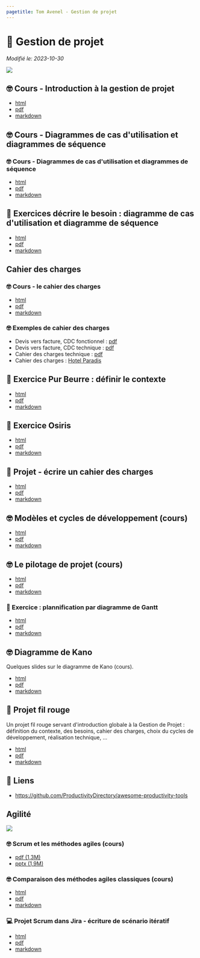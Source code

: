 ```yaml
---
pagetitle: Tom Avenel - Gestion de projet
---
```


# 📅 Gestion de projet

_Modifié le: 2023-10-30_

![](/resources/images/cover/gestion-projet.jpg)

## 🤓 Cours - Introduction à la gestion de projet

- [html](/cours/gestion-projet/intro-gestion-projet.html)
- [pdf](/cours/gestion-projet/intro-gestion-projet.pdf)
- [markdown](/cours/gestion-projet/intro-gestion-projet.md)

## 🤓 Cours - Diagrammes de cas d'utilisation et diagrammes de séquence

### 🤓 Cours - Diagrammes de cas d'utilisation et diagrammes de séquence

- [html](/cours/uml/use-case.html)
- [pdf](/cours/uml/use-case.pdf)
- [markdown](/cours/uml/use-case.md)

## 📝 Exercices décrire le besoin : diagramme de cas d'utilisation et diagramme de séquence

- [html](/cours/gestion-projet/exos/exos-cas-utilisation-cas-sequence.html)
- [pdf](/cours/gestion-projet/exos/exos-cas-utilisation-cas-sequence.pdf)
- [markdown](/cours/gestion-projet/exos/exos-cas-utilisation-cas-sequence.md)

## Cahier des charges

### 🤓 Cours - le cahier des charges

- [html](/cours/gestion-projet/cahier-charges/cahier_charges-cours.html)
- [pdf](/cours/gestion-projet/cahier-charges/cahier_charges-cours.pdf)
- [markdown](/cours/gestion-projet/cahier-charges/cahier_charges-cours.md)

### 🤓 Exemples de cahier des charges

- Devis vers facture, CDC fonctionnel : [pdf](/cours/gestion-projet/cahier-charges/dvf_fonctionnel.pdf)
- Devis vers facture, CDC technique  : [pdf](/cours/gestion-projet/cahier-charges/dvf_technique.pdf)
- Cahier des charges technique : [pdf](/cours/gestion-projet/cahier-charges/ex_t1.pdf)
- Cahier des charges : [Hotel Paradis](https://docs.google.com/document/d/1k1kHGk7QgoY3-hMCi0CURhRDo0zMawqyDluuXvYmq5E)

## 📝 Exercice Pur Beurre : définir le contexte

- [html](/cours/gestion-projet/exos/exo-pur-beurre.html)
- [pdf](/cours/gestion-projet/exos/exo-pur-beurre.pdf)
- [markdown](/cours/gestion-projet/exos/exo-pur-beurre.md)

## 📝 Exercice Osiris

- [html](/cours/gestion-projet/exos/exo-contexte-osiris.html)
- [pdf](/cours/gestion-projet/exos/exo-contexte-osiris.pdf)
- [markdown](/cours/gestion-projet/exos/exo-contexte-osiris.md)

## 📌 Projet - écrire un cahier des charges

- [html](/cours/gestion-projet/cahier-charges/projet-cdc.html)
- [pdf](/cours/gestion-projet/cahier-charges/projet-cdc.pdf)
- [markdown](/cours/gestion-projet/cahier-charges/projet-cdc.md)

## 🤓 Modèles et cycles de développement (cours)

- [html](/cours/gestion-projet/modeles_dev.html)
- [pdf](/cours/gestion-projet/modeles_dev.pdf)
- [markdown](/cours/gestion-projet/modeles_dev.md)

## 🤓 Le pilotage de projet (cours)

- [html](/cours/gestion-projet/pilotage_projet-cours.html)
- [pdf](/cours/gestion-projet/pilotage_projet-cours.pdf)
- [markdown](/cours/gestion-projet/pilotage_projet-cours.md)

### 📝 Exercice : plannification par diagramme de Gantt

- [html](/cours/gestion-projet/exos/exo-gantt.html)
- [pdf](/cours/gestion-projet/exos/exo-gantt.pdf)
- [markdown](/cours/gestion-projet/exos/exo-gantt.md)

## 🤓 Diagramme de Kano

Quelques slides sur le diagramme de Kano (cours).

- [html](/cours/gestion-projet/cours-kano.html)
- [pdf](/cours/gestion-projet/cours-kano.pdf)
- [markdown](/cours/gestion-projet/cours-kano.md)

## 📌 Projet fil rouge

Un projet fil rouge servant d'introduction globale à la Gestion de Projet : définition du contexte, des besoins, cahier des charges, choix du cycles de développement, réalisation technique, ...

- [html](/cours/gestion-projet/exos/projet_fil_rouge.html)
- [pdf](/cours/gestion-projet/exos/projet_fil_rouge.pdf)
- [markdown](/cours/gestion-projet/exos/projet_fil_rouge.md)

## 🔗 Liens

- <https://github.com/ProductivityDirectory/awesome-productivity-tools>

## Agilité

![](/resources/images/cover/scrum.jpg)

### 🤓 Scrum et les méthodes agiles (cours)

- [pdf (1,3M)](/cours/gestion-projet/agile/scrum.pdf)
- [pptx (1,9M)](/cours/gestion-projet/agile/scrum.pptx)

### 🤓 Comparaison des méthodes agiles classiques (cours)

- [html](/cours/gestion-projet/agile/comparaisons-agile.html)
- [pdf](/cours/gestion-projet/agile/comparaisons-agile.pdf)
- [markdown](/cours/gestion-projet/agile/comparaisons-agile.md)

### 💻 Projet Scrum dans Jira - écriture de scénario itératif

- [html](/cours/gestion-projet/agile/projet_jira.html)
- [pdf](/cours/gestion-projet/agile/projet_jira.pdf)
- [markdown](/cours/gestion-projet/agile/projet_jira.md)

